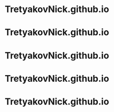 # TretyakovNick.github.io
# TretyakovNick.github.io
# TretyakovNick.github.io
# TretyakovNick.github.io
# TretyakovNick.github.io
